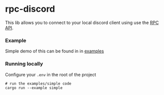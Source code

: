 # rpc-discord

This lib allows you to connect to your local discord client using use the [RPC API](https://discord.com/developers/docs/topics/rpc).

### Example

Simple demo of this can be found in in [examples](./examples)

### Running locally

Configure your `.env` in the root of the project

```
# run the examples/simple code
cargo run --example simple
```
